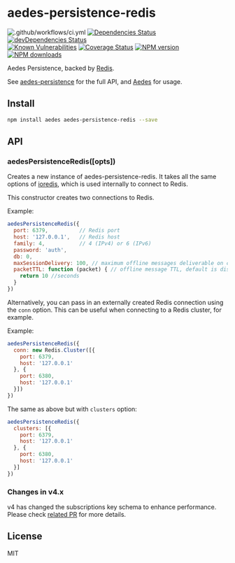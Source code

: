 # aedes-persistence-redis

![.github/workflows/ci.yml](https://github.com/moscajs/aedes-persistence-redis/workflows/.github/workflows/ci.yml/badge.svg)
[![Dependencies Status](https://david-dm.org/moscajs/aedes-persistence-redis/status.svg)](https://david-dm.org/moscajs/aedes-persistence-redis)
[![devDependencies Status](https://david-dm.org/moscajs/aedes-persistence-redis/dev-status.svg)](https://david-dm.org/moscajs/aedes-persistence-redis?type=dev)
\
[![Known Vulnerabilities](https://snyk.io/test/github/moscajs/aedes-persistence-redis/badge.svg)](https://snyk.io/test/github/moscajs/aedes-persistence-redis)
[![Coverage Status](https://coveralls.io/repos/moscajs/aedes-persistence-redis/badge.svg?branch=master&service=github)](https://coveralls.io/github/moscajs/aedes-persistence-redis?branch=master)
[![NPM version](https://img.shields.io/npm/v/aedes-persistence-redis.svg?style=flat)](https://npm.im/aedes-persistence-redis)
[![NPM downloads](https://img.shields.io/npm/dm/aedes-persistence-redis.svg?style=flat)](https://npm.im/aedes-persistence-redis)

Aedes Persistence, backed by [Redis][redis].

See [aedes-persistence][aedes-persistence] for the full API, and [Aedes][aedes] for usage.

## Install

```sh
npm install aedes aedes-persistence-redis --save
```

## API

### aedesPersistenceRedis([opts])

Creates a new instance of aedes-persistence-redis.
It takes all the same options of [ioredis](https://npm.im/ioredis),
which is used internally to connect to Redis.

This constructor creates two connections to Redis.

Example:

```js
aedesPersistenceRedis({
  port: 6379,          // Redis port
  host: '127.0.0.1',   // Redis host
  family: 4,           // 4 (IPv4) or 6 (IPv6)
  password: 'auth',
  db: 0,
  maxSessionDelivery: 100, // maximum offline messages deliverable on client CONNECT, default is 1000
  packetTTL: function (packet) { // offline message TTL, default is disabled
    return 10 //seconds
  }
})
```

Alternatively, you can pass in an externally created Redis connection using the
`conn` option. This can be useful when connecting to a Redis cluster, for example.

Example:

```js
aedesPersistenceRedis({
  conn: new Redis.Cluster([{
    port: 6379,
    host: '127.0.0.1'
  }, {
    port: 6380,
    host: '127.0.0.1'
  }])
})
```

The same as above but with `clusters` option:

```js
aedesPersistenceRedis({
  clusters: [{
    port: 6379,
    host: '127.0.0.1'
  }, {
    port: 6380,
    host: '127.0.0.1'
  }]
})
```

### Changes in v4.x

v4 has changed the subscriptions key schema to enhance performance. Please check [related PR](https://github.com/moscajs/aedes-persistence-redis/pull/31) for more details.

## License

MIT

[aedes]: https://npm.im/aedes
[aedes-persistence]: https://npm.im/aedes-persistence
[redis]: https://redis.io
